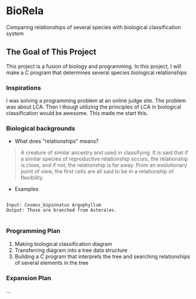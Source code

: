 # BioRela
Comparing relationships of several species with biological classification system
## The Goal of This Project
This project is a fusion of biology and programming. In this project, I will make a C program that determines several species biological relationships

### Inspirations
I was solving a programming problem at an online judge site. The problem was about LCA. Then I thougt utilizing the principles of LCA in biological classification
would be awesome. This made me start this.

### Biological backgrounds
* What does "relationships" means?
> A creature of similar ancestry and used in classifying. It is said that if a similar species of reproductive relationship occurs, the relationship is close, and if not, the relationship is far away. From an evolutionary point of view, the first cells are all said to be in a relationship of flexibility.  
* Examples  
<pre>
<code>
Input: Cosmos_bipinnatus Argophyllum
Output: Those are branched from Asterales.
</code>
</pre>

### Programming Plan
1. Making biological classification diagram  
2. Transferring diagram into a tree data structure  
3. Building a C program that interprets the tree and searching relationships of several elements in the tree  

### Expansion Plan
...

